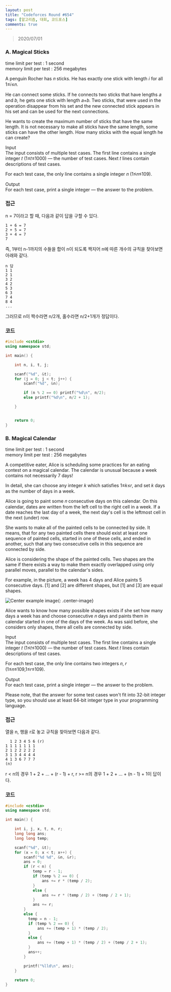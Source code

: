 ```yaml
---
layout: post
title: "Codeforces Round #654"
tags: [알고리즘, 대회, 코드포스]
comments: true
---
```


> 2020/07/01  

### A. Magical Sticks  
time limit per test : 1 second  
memory limit per test : 256 megabytes  

A penguin Rocher has 𝑛 sticks. He has exactly one stick with length 𝑖 for all 1≤𝑖≤𝑛.  

He can connect some sticks. If he connects two sticks that have lengths 𝑎 and 𝑏, he gets one stick with length 𝑎+𝑏. Two sticks, that were used in the operation disappear from his set and the new connected stick appears in his set and can be used for the next connections.  

He wants to create the maximum number of sticks that have the same length. It is not necessary to make all sticks have the same length, some sticks can have the other length. How many sticks with the equal length he can create?  

Input  
The input consists of multiple test cases. The first line contains a single integer 𝑡 (1≤𝑡≤1000) — the number of test cases. Next 𝑡 lines contain descriptions of test cases.  

For each test case, the only line contains a single integer 𝑛 (1≤𝑛≤109).  

Output  
For each test case, print a single integer  — the answer to the problem.  

### 접근  
n = 7이라고 할 때, 다음과 같이 답을 구할 수 있다.  
~~~
1 + 6 = 7
2 + 5 = 7
3 + 4 = 7
7
~~~

즉, 1부터 n-1까지의 수들을 합이 n이 되도록 짝지어 n에 따른 개수의 규칙을 찾아보면 아래와 같다.  
~~~
n 답
1 1
2 1
3 2
4 2
5 3
6 3
7 4
8 4
...
~~~

그러므로 n이 짝수라면 n/2개, 홀수라면 n/2+1개가 정답이다.  

### 코드  
~~~c++
#include <cstdio>
using namespace std;

int main() {

    int n, i, t, j;

    scanf("%d", &t);
    for (j = 0; j < t; j++) {
        scanf("%d", &n);

        if (n % 2 == 0) printf("%d\n", n/2);
        else printf("%d\n", n/2 + 1);

    }


    return 0;
}
~~~

### B. Magical Calendar  
time limit per test : 1 second  
memory limit per test : 256 megabytes  

A competitive eater, Alice is scheduling some practices for an eating contest on a magical calendar. The calendar is unusual because a week contains not necessarily 7 days!  

In detail, she can choose any integer 𝑘 which satisfies 1≤𝑘≤𝑟, and set 𝑘 days as the number of days in a week.  

Alice is going to paint some 𝑛 consecutive days on this calendar. On this calendar, dates are written from the left cell to the right cell in a week. If a date reaches the last day of a week, the next day's cell is the leftmost cell in the next (under) row.  

She wants to make all of the painted cells to be connected by side. It means, that for any two painted cells there should exist at least one sequence of painted cells, started in one of these cells, and ended in another, such that any two consecutive cells in this sequence are connected by side.  

Alice is considering the shape of the painted cells. Two shapes are the same if there exists a way to make them exactly overlapped using only parallel moves, parallel to the calendar's sides.  

For example, in the picture, a week has 4 days and Alice paints 5 consecutive days. [1] and [2] are different shapes, but [1] and [3] are equal shapes.  

![Center example image](https://user-images.githubusercontent.com/35067611/86277126-26d23e00-bc11-11ea-9e1e-0d15f4069205.png "Center"){: .center-image}  

Alice wants to know how many possible shapes exists if she set how many days a week has and choose consecutive 𝑛 days and paints them in calendar started in one of the days of the week. As was said before, she considers only shapes, there all cells are connected by side.  

Input  
The input consists of multiple test cases. The first line contains a single integer 𝑡 (1≤𝑡≤1000) — the number of test cases. Next 𝑡 lines contain descriptions of test cases.  

For each test case, the only line contains two integers 𝑛, 𝑟 (1≤𝑛≤109,1≤𝑟≤109).  

Output  
For each test case, print a single integer  — the answer to the problem.  

Please note, that the answer for some test cases won't fit into 32-bit integer type, so you should use at least 64-bit integer type in your programming language.  

### 접근  
열을 n, 행을 r로 놓고 규칙을 찾아보면 다음과 같다.  
~~~
  1 2 3 4 5 6 (r)
1 1 1 1 1 1 1
2 1 2 2 2 2 2
3 1 3 4 4 4 4
4 1 3 6 7 7 7
(n)
~~~

r < n의 경우 1 + 2 + ... + (r - 1) + r, r >= n의 경우 1 + 2 + ... + (n - 1) + 1이 답이다.  

### 코드  
~~~c++
#include <cstdio>
using namespace std;

int main() {

    int i, j, x, t, n, r;
    long long ans;
    long long temp;

    scanf("%d", &t);
    for (x = 0; x < t; x++) {
        scanf("%d %d", &n, &r);
        ans = 0;
        if (r < n) {
            temp = r - 1;
            if (temp % 2 == 0) {
                ans += r * (temp / 2);
            }
            else {
                ans += r * (temp / 2) + (temp / 2 + 1);
            }
            ans += r;
        }
        else {
          temp = n - 1;
          if (temp % 2 == 0) {
              ans += (temp + 1) * (temp / 2);
          }
          else {
              ans += (temp + 1) * (temp / 2) + (temp / 2 + 1);
          }
          ans++;
        }

        printf("%lld\n", ans);
    }

    return 0;
}
~~~
